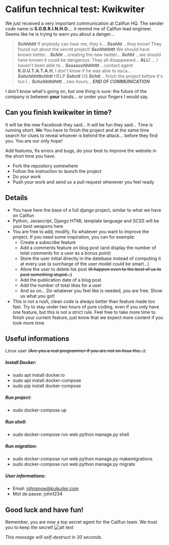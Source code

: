 # Califun technical test: Kwikwiter

We just received a very important communication at Califun HQ.
The sender code name is __S.O.B.R.I.N.H.O.__... it remind me of Califun lead engineer. Seems like he is trying to warn you about a danger...

> **_Schhhttt_** If anybody can hear me, they k... **_Ssshht_**  ...they know! They found out about the secret project! **_Sschhhhttt_** We should have known better... **_Schht_** ...creating the new twitter... **_Schht_** ...we should have known it could be dangerous. They all disappeared... **ALL!** ... I haven't been able to... **_Ssssscchhhhttt_** ...contact agent __K.O.U.T.A.T.A.H__, I don't know if he was able to esca... **_Sshchhhtttchhtt_** HELP **_Sshctt_** US **_Schtt_** ...finish the project before it's too l... **_Schchhththttt_** ...two hours...
> **_END OF COMMUNICATION_**

I don't know what's going on, but one thing is sure: the future of the company is between __your__ hands... or under your fingers I would say.


## Can you finish kwikwiter in time?

It will be the new Facebook they said... It will be fun they said...
Time is running short. ~~We~~ You have to finish the project and at the same time search for clues to reveal whoever is behind the attack... before they find you.
You are our only hope!

Add features, fix errors and bugs, do your best to improve the website in the short time you have.

* Fork the repository somewhere
* Follow the instruction to launch the project
* Do your work
* Push your work and send us a pull request whenever you feel ready


## Details

* You have here the base of a full django project, similar to what we have on Califun
* Python, Javascript, Django HTML template language and SCSS will be your best weapons here
* You are free to add, modify, fix whatever you want to improve the project. If you need some inspiration, you can for exemple:
  * Create a subscribe feature
  * Add a comments feature on blog post (and display the number of total comments for a user as a bonus point)
  * Store the user initial directly in the datebase instead of computing it at every use (a surcharge of the user model could be smart...)
  * Allow the user to delete his post ~~(It happen even to the best of us to post something stupid...)~~
  * Add the publication date of a blog post
  * Add the number of total likes for a user
  * And so on... Do whatever you feel like is needed, you are free. Show us what you got!
* This is not a rush, clean code is always better than feature made too fast. Try to stay under two hours of pure coding, even if you only have one feature, but this is not a strict rule. Feel free to take more time to finish your current feature, just know that we expect more content if you took more time.


## Useful informations

Linux user ~~(Are you a real programmer if you are not on linux tho...)~~:

##### Install Docker:
* sudo apt install docker.io
* sudo apt install docker-compose
* sudo pip install docker-compose

##### Run project:
* sudo docker-compose up

##### Run shell:
* sudo docker-compose run web python manage.py shell

##### Run migration:
* sudo docker-compose run web python manage.py makemigrations 
* sudo docker-compose run web python manage.py migrate

##### User informations:
* Email: johnsnow@kuikuiter.com
* Mot de passe: john1234


## Good luck and have fun!
Remember, you are now a top secret agent for the Califun team. We trust you to keep the secret!
![alt text](https://media.giphy.com/media/NdKVEei95yvIY/giphy.gif "THIS IS A SECRET")

*This message will self-destruct in 30 seconds.*
